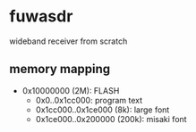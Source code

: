 # fuwasdr

wideband receiver from scratch

## memory mapping

- 0x10000000 (2M): FLASH
  - 0x0..0x1cc000: program text
  - 0x1cc000..0x1ce000 (8k): large font
  - 0x1ce000..0x200000 (200k): misaki font
